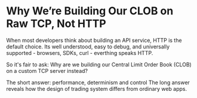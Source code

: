 # Why We’re Building Our CLOB on Raw TCP, Not HTTP
When most developers think about building an API service, HTTP is the default choice. Its well understood, easy to debug, and universally supported - browsers, SDKs, curl - everthing speaks HTTP.

So it's fair to ask:
Why are we building our Central Limit Order Book (CLOB) on a custom TCP server instead?

The short answer: performance, determinism and control
The long answer reveals how the design of trading system differs from ordinary web apps.

